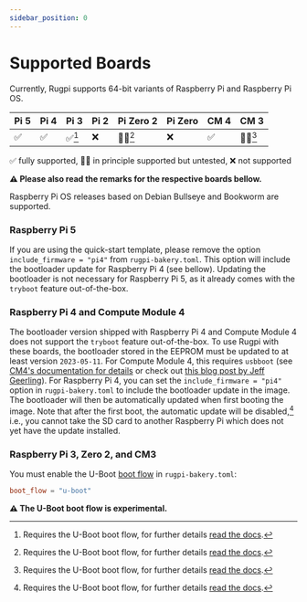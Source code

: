 ```yaml
---
sidebar_position: 0
---
```


# Supported Boards

Currently, Rugpi supports 64-bit variants of Raspberry Pi and Raspberry Pi OS.

| Pi 5 | Pi 4 | Pi 3   | Pi 2 | Pi Zero 2 | Pi Zero | CM 4 | CM 3   |
| ---- | ---- | ------ | ---- | --------- | ------- | ---- | ------ |
| ✅   | ✅   | ✅[^1] | ❌   | 🤷‍♂️[^1]    | ❌      | ✅   | 🤷‍♂️[^1] |

✅ fully supported, 🤷‍♂️ in principle supported but untested, ❌ not supported

[^1]: Requires the U-Boot boot flow, for further details [read the docs](https://oss.silitics.com/rugpi/docs/guide/supported-boards).

**⚠️ Please also read the remarks for the respective boards bellow.**

Raspberry Pi OS releases based on Debian Bullseye and Bookworm are supported.

### Raspberry Pi 5

If you are using the quick-start template, please remove the option `include_firmware = "pi4"` from `rugpi-bakery.toml`.
This option will include the bootloader update for Raspberry Pi 4 (see bellow).
Updating the bootloader is not necessary for Raspberry Pi 5, as it already comes with the `tryboot` feature out-of-the-box.

### Raspberry Pi 4 and Compute Module 4

The bootloader version shipped with Raspberry Pi 4 and Compute Module 4 does not support the `tryboot` feature out-of-the-box.
To use Rugpi with these boards, the bootloader stored in the EEPROM must be updated to at least version `2023-05-11`.
For Compute Module 4, this requires `usbboot` (see [CM4's documentation for details](https://www.raspberrypi.com/documentation/computers/compute-module.html#flashing-the-bootloader-eeprom-compute-module-4) or check out [this blog post by Jeff Geerling](https://www.jeffgeerling.com/blog/2022/how-update-raspberry-pi-compute-module-4-bootloader-eeprom)).
For Raspberry Pi 4, you can set the `include_firmware = "pi4"` option in `rugpi-bakery.toml` to include the bootloader update in the image.
The bootloader will then be automatically updated when first booting the image.
Note that after the first boot, the automatic update will be disabled,[^1] i.e., you cannot take the SD card to another Raspberry Pi which does not yet have the update installed.

### Raspberry Pi 3, Zero 2, and CM3

You must enable the U-Boot [boot flow](../internals/boot-flows.md) in `rugpi-bakery.toml`:

```toml
boot_flow = "u-boot"
```

**⚠️ The U-Boot boot flow is experimental.**

[^1]: To prevent the EEPROM from being updated on each boot.
